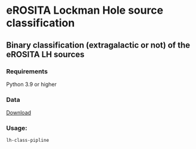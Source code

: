 # eROSITA Lockman Hole source classification
## Binary classification (extragalactic or not) of the eROSITA LH sources

### Requirements

Python 3.9 or higher

### Data

[Download](https://disk.yandex.ru/d/F_Q55KtS36gV8A)

### Usage:

`lh-class-pipline`